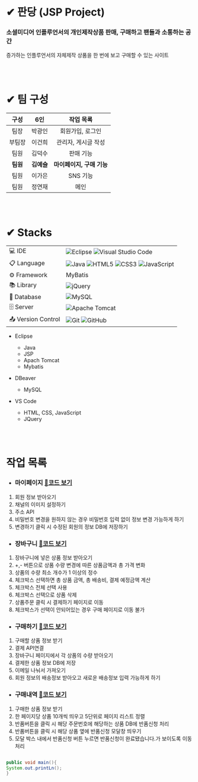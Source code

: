 # ✔ 판당 (JSP Project) 
### 소셜미디어 인플루언서의 개인제작상품 판매, 구매하고 팬들과 소통하는 공간  
증가하는 인플루언서의 자체제작 상품을 한 번에 보고 구매할 수 있는 사이트
  
</br>
</br>

# ✔ 팀 구성 
| 구성  | 6인  |  작업 목록  |
| :---: | :---: | :---: |
| 팀장 | 박광인 | 회원가입, 로그인 |
| 부팀장 | 이건희 | 관리자, 게시글 작성 |
| 팀원 | 김덕수 | 판매 기능 |
| **팀원** | **김예슬** | **마이페이지, 구매 기능** |
| 팀원 | 이가은 | SNS 기능 |
| 팀원 | 정연재 | 메인 |  
  
</br>
</br>
  
# ✔ Stacks
|   |   |
| :--- | :--- |
| 💻 IDE | ![Eclipse](https://img.shields.io/badge/Eclipse-FE7A16.svg?style=for-the-badge&logo=Eclipse&logoColor=white)  ![Visual Studio Code](https://img.shields.io/badge/Visual%20Studio%20Code-0078d7.svg?style=for-the-badge&logo=visual-studio-code&logoColor=white)  |  
| 📋 Language | ![Java](https://img.shields.io/badge/java-%23ED8B00.svg?style=for-the-badge&logo=openjdk&logoColor=white) ![HTML5](https://img.shields.io/badge/html5-%23E34F26.svg?style=for-the-badge&logo=html5&logoColor=white) ![CSS3](https://img.shields.io/badge/css3-%231572B6.svg?style=for-the-badge&logo=css3&logoColor=white) ![JavaScript](https://img.shields.io/badge/javascript-%23323330.svg?style=for-the-badge&logo=javascript&logoColor=%23F7DF1E)  |
| ⚙️ Framework | MyBatis |
| 📚 Library | ![jQuery](https://img.shields.io/badge/jquery-%230769AD.svg?style=for-the-badge&logo=jquery&logoColor=white) |
| 💾 Database | 	![MySQL](https://img.shields.io/badge/mysql-%2300f.svg?style=for-the-badge&logo=mysql&logoColor=white) |
| 🗄️ Server | ![Apache Tomcat](https://img.shields.io/badge/apache%20tomcat-%23F8DC75.svg?style=for-the-badge&logo=apache-tomcat&logoColor=black) |  
| 📤 Version Control | ![Git](https://img.shields.io/badge/git-%23F05033.svg?style=for-the-badge&logo=git&logoColor=white) ![GitHub](https://img.shields.io/badge/github-%23121011.svg?style=for-the-badge&logo=github&logoColor=white) |
 
- Eclipse
  - Java  
  - JSP
  - Apach Tomcat
  - Mybatis 

- DBeaver
  - MySQL 
  
- VS Code
  - HTML, CSS, JavaScript
  - JQuery  
  
</br>
</br>

# 작업 목록
  - ### 마이페이지 [🔗코드 보기](https://github.com/EllyKimHub/pandang/wiki)
1. 회원 정보 받아오기
2. 채널의 이미지 설정하기
3. 주소 API
4. 비밀번호 변경을 원하지 않는 경우 비밀번호 입력 없이 정보 변경 가능하게 하기
5. 변경하기 클릭 시 수정된 회원의 정보 DB에 저장하기
  - ### 장바구니 [🔗코드 보기](https://github.com/EllyKimHub/pandang/wiki)
1. 장바구니에 넣은 상품 정보 받아오기
2.  +,- 버튼으로 상품 수량 변경에 따른 상품금액과 총 가격 변화 
3. 상품의 수량 최소 개수가 1 이상의 정수
4.  체크박스 선택하면 총 상품 금액, 총 배송비, 결제 예정금액 계산
5.  체크박스 전체 선택 사용
6.  체크박스 선택으로 상품 삭제 
7.  상품주문 클릭 시 결제하기 페이지로 이동
8.  체크박스가 선택이 안되어있는 경우 구매 페이지로 이동 불가
  - ### 구매하기 [🔗코드 보기](https://github.com/EllyKimHub/pandang/wiki)
1. 구매할 상품 정보 받기
2.  결제 API연결
3. 장바구니 페이지에서 각 상품의 수량 받아오기
4. 결제한 상품 정보 DB에 저장
5.  이메일 나눠서 가져오기
6.  회원 정보의 배송정보 받아오고 새로운 배송정보 입력 가능하게 하기
  - ### 구매내역 [🔗코드 보기](https://github.com/EllyKimHub/pandang/wiki)
1. 구매한 상품 정보 받기
2. 한 페이지당 상품 10개씩 띄우고 5단위로 페이지 리스트 정렬
3. 반품버튼을 클릭 시 해당 주문번호에 해당하는 상품 DB에 반품신청 처리
4. 반품버튼을 클릭 시 해당 상품 옆에 반품신청 모달창 띄우기
5. 모달 박스 내에서 반품신청 버튼 누르면 반품신청이 완료됐습니다.가 보이도록 이동처리
  
  
```java

public void main(){
System.out.printLn();
}

```
